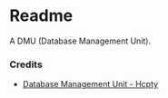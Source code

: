 # Readme
A DMU (Database Management Unit).

### Credits
- [Database Management Unit - Hcpty](https://github.com/hcpty/database-management-unit)

